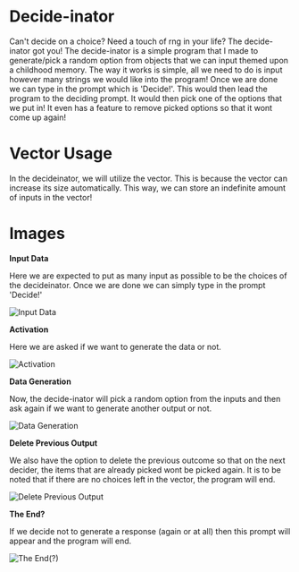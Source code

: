 # Decide-inator
Can't decide on a choice? Need a touch of rng in your life? The decide-inator got you! The decide-inator is a simple program that I made to generate/pick a random option from objects that we can input themed upon a childhood memory. The way it works is simple, all we need to do is input however many strings we would like into the program! Once we are done we can type in the prompt which is 'Decide!'. This would then lead the program to the deciding prompt. It would then pick one of the options that we put in! It even has a feature to remove picked options so that it wont come up again!

# Vector Usage
In the decideinator, we will utilize the vector. This is because the vector can increase its size automatically. This way, we can store an indefinite amount of inputs in the vector!

# Images
**Input Data**

Here we are expected to put as many input as possible to be the choices of the decideinator. Once we are done we can simply type in the prompt 'Decide!'

![Input Data](https://github.com/dves09/Decideinator/blob/main/images/image.png?raw=true)


**Activation**

Here we are asked if we want to generate the data or not.

![Activation](https://github.com/dves09/Decideinator/blob/main/images/image2.png?raw=true)


**Data Generation**

Now, the decide-inator will pick a random option from the inputs and then ask again if we want to generate another output or not.

![Data Generation](https://github.com/dves09/Decideinator/blob/main/images/image3.png?raw=true)

**Delete Previous Output**

We also have the option to delete the previous outcome so that on the next decider, the items that are already picked wont be picked again. It is to be noted that if there are no choices left in the vector, the program will end.

![Delete Previous Output](https://github.com/dves09/Decideinator/blob/main/images/image4.png?raw=true)

**The End?**

If we decide not to generate a response (again or at all) then this prompt will appear and the program will end. 

![The End(?)](https://github.com/dves09/Decideinator/blob/main/images/image5.png?raw=true)
